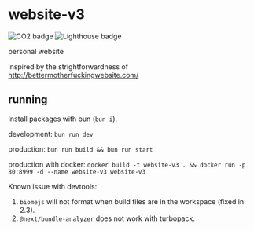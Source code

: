 # website-v3

![CO2 badge](https://img.shields.io/badge/CO2_/_visit-0.03g-blue)
![Lighthouse badge](https://img.shields.io/badge/Lighthouse_Performance-96-green)


personal website

inspired by the strightforwardness of http://bettermotherfuckingwebsite.com/

## running

Install packages with bun (`bun i`).

development: `bun run dev`

production: `bun run build && bun run start`

production with docker: `docker build -t website-v3 . && docker run -p 80:8999 -d --name website-v3 website-v3`

Known issue with devtools:
1. `biomejs` will not format when build files are in the workspace (fixed in 2.3).
2. `@next/bundle-analyzer` does not work with turbopack.